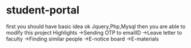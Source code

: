 # student-portal
first you should have basic idea ok Jquery,Php,Mysql then you are able to modify this project
Highlights
  ->Sending OTP to emailID
  ->Leave letter to faculty
  ->Finding similar people 
  ->E-notice board
  ->E-materials
